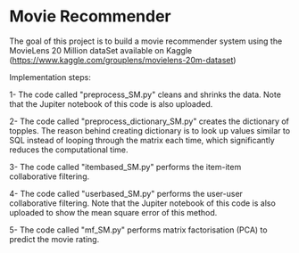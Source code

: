 # Movie Recommender 

The goal of this project is to build a movie recommender system using the MovieLens 20 Million dataSet available on Kaggle (https://www.kaggle.com/grouplens/movielens-20m-dataset)

Implementation steps:

1- The code called "preprocess_SM.py" cleans and shrinks the data. Note that the Jupiter notebook of this code is also uploaded.

2- The code called "preprocess_dictionary_SM.py" creates the dictionary of topples. The reason behind creating dictionary is to look up values similar to SQL instead of looping through the matrix each time,  which significantly reduces the computational time.

3- The code called "itembased_SM.py" performs the item-item collaborative filtering.

4- The code called "userbased_SM.py" performs the user-user collaborative filtering. Note that the Jupiter notebook of this code is also uploaded to show the mean square error of this method.

5- The code called "mf_SM.py" performs matrix factorisation (PCA) to predict the movie rating.